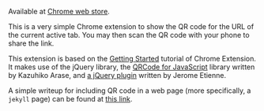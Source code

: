 Available at [Chrome web store](https://chrome.google.com/webstore/detail/url-to-qr-code-converter/cnbelooiikkmhknahgkckaikndlmlhfd).

This is a very simple Chrome extension to show the QR code for the URL of the current active tab.  You may then scan the QR code with your phone to share the link.

This extension is based on the [Getting Started](https://developer.chrome.com/extensions/getstarted) tutorial of Chrome Extension.  It makes use of the jQuery library, the [QRCode for JavaScript](http://www.d-project.com/) library written by Kazuhiko Arase, and [a jQuery plugin](https://github.com/jeromeetienne/jquery-qrcode) written by Jerome Etienne.

A simple writeup for including QR code in a web page (more specifically, a ```jekyll``` page) can be found at [this link](http://fjdu.github.io/website/2015/09/05/qrcode.html).
